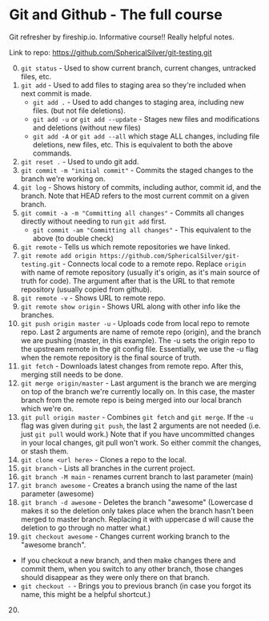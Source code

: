 # Git and Github - The full course

Git refresher by fireship.io. Informative course!! Really helpful notes.

Link to repo: https://github.com/SphericalSilver/git-testing.git

0. `git status` - Used to show current branch, current changes, untracked files, etc.
1. `git add` - Used to add files to staging area so they're included when next commit is made.
   - `git add .` - Used to add changes to staging area, including new files. (but not file deletions).
   - `git add -u` or `git add --update` - Stages new files and modifications and deletions (without new files)
   - `git add -A` or `git add --all` which stage ALL changes, including file deletions, new files, etc. This is equivalent to both the above commands.
2. `git reset .` - Used to undo git add.
3. `git commit -m "initial commit"` - Commits the staged changes to the branch we're working on.
4. `git log` - Shows history of commits, including author, commit id, and the branch. Note that HEAD refers to the most current commit on a given branch.
5. `git commit -a -m "Committing all changes"` - Commits all changes directly without needing to run `git add` first.
   - `git commit -am "Committing all changes"` - This equivalent to the above (to double check)
6. `git remote` - Tells us which remote repositories we have linked.
7. `git remote add origin https://github.com/SphericalSilver/git-testing.git` - Connects local code to a remote repo. Replace `origin` with name of remote repository (usually it's origin, as it's main source of truth for code). The argument after that is the URL to that remote repository (usually copied from github).
8. `git remote -v` - Shows URL to remote repo.
9. `git remote show origin` - Shows URL along with other info like the branches.
10. `git push origin master -u` - Uploads code from local repo to remote repo. Last 2 arguments are name of remote repo (origin), and the branch we are pushing (master, in this example). The -u sets the origin repo to the upstream remote in the git config file. Essentially, we use the -u flag when the remote repository is the final source of truth.
11. `git fetch` - Downloads latest changes from remote repo. After this, merging still needs to be done.
12. `git merge origin/master` - Last argument is the branch we are merging on top of the branch we're currently locally on. In this case, the master branch from the remote repo is being merged into our local branch which we're on.
13. `git pull origin master` - Combines `git fetch` and `git merge`. If the `-u` flag was given during `git push`, the last 2 arguments are not needed (i.e. just `git pull` would work.) Note that if you have uncommitted changes in your local changes, git pull won't work. So either commit the changes, or stash them.
14. `git clone <url here>` - Clones a repo to the local.
15. `git branch` - Lists all branches in the current project.
16. `git branch -M main` - renames current branch to last parameter (main)
17. `git branch awesome` - Creates a branch using the name of the last parameter (awesome)
18. `git branch -d awesome` - Deletes the branch "awesome" (Lowercase d makes it so the deletion only takes place when the branch hasn't been merged to master branch. Replacing it with uppercase d will cause the deletion to go through no matter what.)
19. `git checkout awesome` - Changes current working branch to the "awesome branch".

- If you checkout a new branch, and then make changes there and commit them, when you switch to any other branch, those changes should disappear as they were only there on that branch.
- `git checkout -` - Brings you to previous branch (in case you forgot its name, this might be a helpful shortcut.)

20.
